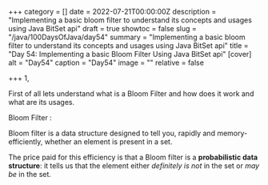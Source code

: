 +++
category = []
date = 2022-07-21T00:00:00Z
description = "Implementing a basic bloom filter to understand its concepts and usages using Java BitSet api"
draft = true
showtoc = false
slug = "/java/100DaysOfJava/day54"
summary = "Implementing a basic bloom filter to understand its concepts and usages using Java BitSet api"
title = "Day 54: Implementing a basic Bloom Filter Using Java BitSet api"
[cover]
alt = "Day54"
caption = "Day54"
image = ""
relative = false

+++
1,

First of all lets understand what is a Bloom Filter and how does it work and what are its usages.

Bloom Filter :

Bloom filter is a data structure designed to tell you, rapidly and memory-efficiently, whether an element is present in a set.

The price paid for this efficiency is that a Bloom filter is a **probabilistic data structure**: it tells us that the element either _definitely is not_ in the set or _may be_ in the set.